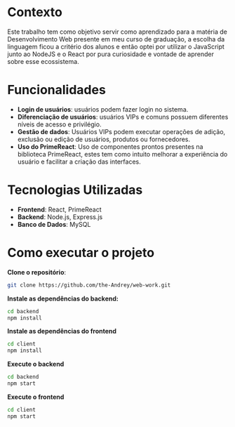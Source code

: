 # Contexto
Este trabalho tem como objetivo servir como aprendizado para a matéria de Desenvolvimento Web presente em meu curso de graduação,
a escolha da linguagem ficou a critério dos alunos e então optei por utilizar o JavaScript junto ao NodeJS e o React por pura curiosidade
e vontade de aprender sobre esse ecossistema.

# Funcionalidades
- **Login de usuários**: usuários podem fazer login no sistema.
- **Diferenciação de usuários**: usuários VIPs e comuns possuem diferentes níveis de acesso e privilégio.
- **Gestão de dados**: Usuários VIPs podem executar operações de adição, exclusão ou edição de usuários, produtos ou fornecedores.
- **Uso do PrimeReact**: Uso de componentes prontos presentes na biblioteca PrimeReact, estes tem como intuito melhorar a experiência do usuário e facilitar a criação das interfaces.

# Tecnologias Utilizadas
- **Frontend**: React, PrimeReact
- **Backend**: Node.js, Express.js
- **Banco de Dados**: MySQL

# Como executar o projeto
**Clone o repositório**:   
```sh
git clone https://github.com/the-Andrey/web-work.git
```

**Instale as dependências do backend:**
```sh
cd backend
npm install
```
**Instale as dependências do frontend**
```sh
cd client
npm install
```

**Execute o backend**
```sh
cd backend
npm start
```

**Execute o frontend**
```sh
cd client
npm start
```

